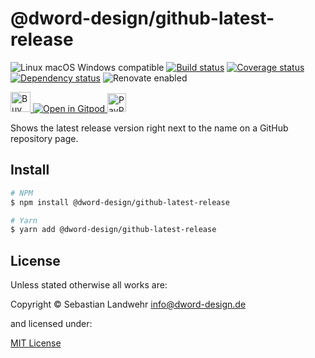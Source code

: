 <!-- TITLE/ -->
# @dword-design/github-latest-release
<!-- /TITLE -->

<!-- BADGES/ -->
![Linux macOS Windows compatible](https://img.shields.io/badge/os-linux%20%7C%C2%A0macos%20%7C%C2%A0windows-blue)
[![Build status](https://img.shields.io/github/workflow/status/dword-design/github-latest-release/build)](https://github.com/dword-design/github-latest-release/actions)
[![Coverage status](https://img.shields.io/coveralls/dword-design/github-latest-release)](https://coveralls.io/github/dword-design/github-latest-release)
[![Dependency status](https://img.shields.io/david/dword-design/github-latest-release)](https://david-dm.org/dword-design/github-latest-release)
![Renovate enabled](https://img.shields.io/badge/renovate-enabled-brightgreen)

<a href="https://www.buymeacoffee.com/dword">
  <img
    src="https://www.buymeacoffee.com/assets/img/guidelines/download-assets-sm-2.svg"
    alt="Buy Me a Coffee"
    height="32"
  >
</a><a href="https://gitpod.io/#https://github.com/dword-design/github-latest-release">
  <img src="https://gitpod.io/button/open-in-gitpod.svg" alt="Open in Gitpod">
</a>
<a href="https://paypal.me/SebastianLandwehr">
  <img
    src="https://upload.wikimedia.org/wikipedia/commons/b/b5/PayPal.svg"
    alt="PayPal"
    height="30"
  >
</a>
<!-- /BADGES -->

<!-- DESCRIPTION/ -->
Shows the latest release version right next to the name on a GitHub repository page.
<!-- /DESCRIPTION -->

<!-- INSTALL/ -->
## Install

```bash
# NPM
$ npm install @dword-design/github-latest-release

# Yarn
$ yarn add @dword-design/github-latest-release
```
<!-- /INSTALL -->

<!-- LICENSE/ -->
## License

Unless stated otherwise all works are:

Copyright &copy; Sebastian Landwehr <info@dword-design.de>

and licensed under:

[MIT License](https://opensource.org/licenses/MIT)
<!-- /LICENSE -->
